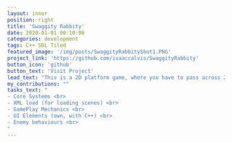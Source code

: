 ```yaml
---
layout: inner
position: right
title: 'Swaggity Rabbity'
date: 2020-01-01 00:10:00
categories: development
tags: C++ SDL Tiled
featured_image: '/img/posts/SwaggityRabbityShot1.PNG'
project_link: 'https://github.com/isaaccalvis/SwaggityRabbity'
button_icon: 'github'
button_text: 'Visit Project'
lead_text: "This is a 2D platform game, where you have to pass across 2 levels. You can move, jump, hit and do an hability that can teleport you a short distance"
my_contributions: ""
tasks_text: "
- Core Systems <br>
- XML load (for loading scenes) <br>
- GamePlay Mechanics <br>
- UI Elements (own, with C++) <br>
- Enemy behaviours <br>
"
---
```

